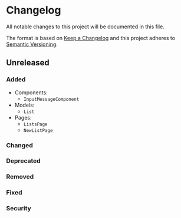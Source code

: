 # Changelog

All notable changes to this project will be documented in this file.

The format is based on [Keep a Changelog](http://keepachangelog.com/en/1.0.0/)
and this project adheres to [Semantic Versioning](http://semver.org/spec/v2.0.0.html).


## Unreleased

### Added
- Components:
  - `InputMessageComponent`
- Models:
  - `List`
- Pages:
  - `ListsPage`
  - `NewListPage`

### Changed

### Deprecated

### Removed

### Fixed

### Security
